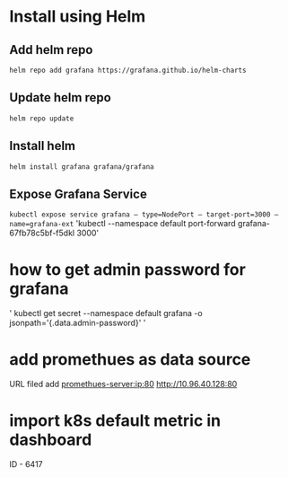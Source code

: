 # Install using Helm

## Add helm repo

`helm repo add grafana https://grafana.github.io/helm-charts`

## Update helm repo

`helm repo update`

## Install helm 

`helm install grafana grafana/grafana`

## Expose Grafana Service

`kubectl expose service grafana — type=NodePort — target-port=3000 — name=grafana-ext`
 'kubectl --namespace default port-forward grafana-67fb78c5bf-f5dkl 3000'

# how to get admin password for grafana

' kubectl get secret --namespace default grafana -o jsonpath='{.data.admin-password}' '

# add promethues as data source

URL filed add <promethues-server:ip:80>
<http://10.96.40.128:80>

# import k8s default metric in dashboard

ID - 6417
